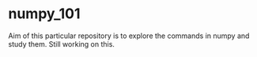 # numpy_101

Aim of this particular repository is to explore the commands in numpy and study them.
Still working on this.
